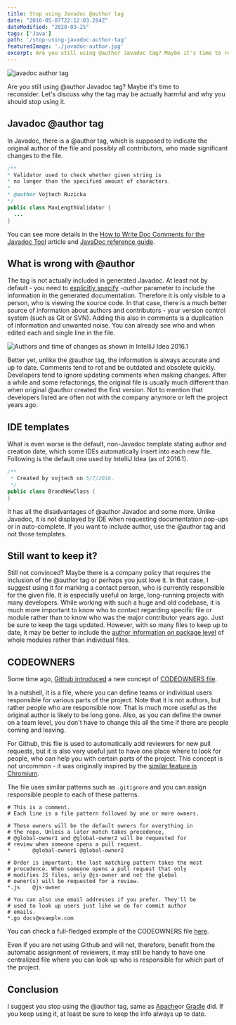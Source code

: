 ```yaml
---
title: Stop using Javadoc @author tag
date: "2016-05-07T22:12:03.284Z"
dateModified: "2020-03-25"
tags: ['Java']
path: '/stop-using-javadoc-author-tag'
featuredImage: './javadoc-author.jpg'
excerpt: Are you still using @author Javadoc tag? Maybe it's time to reconsider. Let's discuss why the tag may be actually harmful and why you should stop using it.
---
```


![javadoc author tag](./javadoc-author.jpg)

Are you still using @author Javadoc tag? Maybe it's time to reconsider. Let's discuss why the tag may be actually harmful and why you should stop using it.

## Javadoc @author tag

In Javadoc, there is a @author tag, which is supposed to indicate the original author of the file and possibly all contributors, who made significant changes to the file.

```java
/**
* Validator used to check whether given string is
* no longer than the specified amount of characters.
*
* @author Vojtech Ruzicka
*/
public class MaxLengthValidator {
  ...
}
```

You can see more details in the [How to Write Doc Comments for the Javadoc Tool](http://www.oracle.com/technetwork/java/javase/documentation/index-137868.html#@author) article and [JavaDoc reference guide](http://docs.oracle.com/javase/7/docs/technotes/tools/windows/javadoc.html#author).

## What is wrong with @author

The tag is not actually included in generated Javadoc. At least not by default - you need to [explicitly specify](https://docs.oracle.com/javase/7/docs/technotes/tools/windows/javadoc.html#author) *-author* parameter to include the information in the generated documentation. Therefore it is only visible to a person, who is viewing the source code. In that case, there is a much better source of information about authors and contributors - your version control system (such as Git or SVN). Adding this also in comments is a duplication of information and unwanted noise. You can already see who and when edited each and single line in the file.

![Authors and time of changes as shown in IntelliJ Idea 2016.1](./annotate.png)

Better yet, unlike the @author tag, the information is always accurate and up to date. Comments tend to rot and be outdated and obsolete quickly. Developers tend to ignore updating comments when making changes. After a while and some refactorings, the original file is usually much different than when original @author created the first version. Not to mention that developers listed are often not with the company anymore or left the project years ago.

## IDE templates

What is even worse is the default, non-Javadoc template stating author and creation date, which some IDEs automatically insert into each new file. Following is the default one used by IntelliJ Idea (as of 2016.1).

```java
/**
 * Created by vojtech on 5/7/2016.
 */
public class BrandNewClass {
}
```

It has all the disadvantages of @author Javadoc and some more. Unlike Javadoc, it is not displayed by IDE when requesting documentation pop-ups or in auto-complete. If you want to include author, use the @author tag and not those templates.

## Still want to keep it?

Still not convinced? Maybe there is a company policy that requires the inclusion of the @author tag or perhaps you just love it. In that case, I suggest using it for marking a contact person, who is currently responsible for the given file. It is especially useful on large, long-running projects with many developers. While working with such a huge and old codebase, it is much more important to know who to contact regarding specific file or module rather than to know who was the major contributor years ago. Just be sure to keep the tags updated. However, with so many files to keep up to date, it may be better to include the [author information on package level](http://bit.ly/1s9pTQG) of whole modules rather than individual files.

## CODEOWNERS
Some time ago, [Github introduced](https://github.blog/2017-07-06-introducing-code-owners/) a new concept of [CODEOWNERS file](https://help.github.com/en/github/creating-cloning-and-archiving-repositories/about-code-owners).

In a nutshell, it is a file, where you can define teams or individual users responsible for various parts of the project. Note that it is not authors, but rather people who are responsible now. That is much more useful as the original author is likely to be long gone. Also, as you can define the owner on a team level, you don't have to change this all the time if there are people coming and leaving.

For Github, this file is used to automatically add reviewers for new pull requests, but it is also very useful just to have one place where to look for people, who can help you with certain parts of the project. This concept is not uncommon - it was originally inspired by the [similar feature in Chromium](https://chromium.googlesource.com/chromium/src/+/master/docs/code_reviews.md#OWNERS-files).

The file uses similar patterns such as `.gitignore` and you can assign responsible people to each of these patterns.

```
# This is a comment.
# Each line is a file pattern followed by one or more owners.

# These owners will be the default owners for everything in
# the repo. Unless a later match takes precedence,
# @global-owner1 and @global-owner2 will be requested for
# review when someone opens a pull request.
*       @global-owner1 @global-owner2

# Order is important; the last matching pattern takes the most
# precedence. When someone opens a pull request that only
# modifies JS files, only @js-owner and not the global
# owner(s) will be requested for a review.
*.js    @js-owner

# You can also use email addresses if you prefer. They'll be
# used to look up users just like we do for commit author
# emails.
*.go docs@example.com
```

You can check a full-fledged example of the CODEOWNERS file [here](https://github.com/dotnet/samples/blob/master/.github/CODEOWNERS).

Even if you are not using Github and will not, therefore, benefit from the automatic assignment of reviewers, it may still be handy to have one centralized file where you can look up who is responsible for which part of the project.

## Conclusion

I suggest you stop using the @author tag, same as [Apache](http://www.theinquirer.net/inquirer/news/1037207/apache-enforces-the-removal-of-author-tags)or [Gradle](https://github.com/gradle/gradle/commit/a1b9612fa06f90f20b115cede557e22287501034) did. If you keep using it, at least be sure to keep the info always up to date.